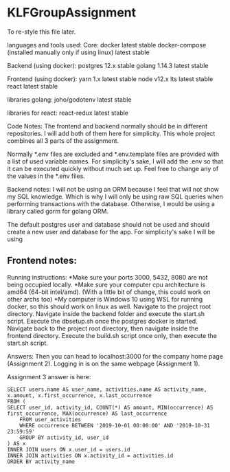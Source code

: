 # KLFGroupAssignment

To re-style this file later.

languages and tools used: 
Core:
docker latest stable
docker-compose (installed manually only if using linux) latest stable

Backend (using docker):
postgres 12.x stable
golang 1.14.3 latest stable

Frontend (using docker):
yarn 1.x latest stable
node v12.x lts latest stable
react latest stable

libraries golang:
joho/godotenv latest stable


libraries for react:
react-redux latest stable

Code Notes:
The frontend and backend normally should be in different repositories.
I will add both of them here for simplicity.
This whole project combines all 3 parts of the assignment.

Normally *.env files are excluded and *.env.template files are provided with a list of used variable names.
For simplicity's sake, I will add the .env so that it can be executed quickly without much set up.
Feel free to change any of the values in the *.env files.


Backend notes:
I will not be using an ORM because I feel that will not show my SQL knowledge.
Which is why I will only be using raw SQL queries when performing transactions with the database.
Otherwise, I would be using a library called gorm for golang ORM.

The default postgres user and database should not be used and should create a new user and database for the app.
For simplicity's sake I will be using 

Frontend notes:
-


Running instructions:
*Make sure your ports 3000, 5432, 8080 are not being occupied locally.
*Make sure your computer cpu architecture is amd64 (64-bit intel/amd). (With a little bit of change, this could work on other archs too)
*My computer is Windows 10 using WSL for running docker, so this should work on linux as well.
Navigate to the project root directory.
Navigate inside the backend folder and execute the start.sh script.
Execute the dbsetup.sh once the postgres docker is started.
Navigate back to the project root directory, then navigate inside the frontend directory.
Execute the build.sh script once only, then execute the start.sh script.

Answers:
Then you can head to localhost:3000 for the company home page (Assignment 2).
Logging in is on the same webpage (Assignment 1).

Assignment 3 answer is here:

	SELECT users.name AS user_name, activities.name AS activity_name, x.amount, x.first_occurrence, x.last_occurrence
	FROM (
	SELECT user_id, activity_id, COUNT(*) AS amount, MIN(occurrence) AS first_occurrence, MAX(occurrence) AS last_occurrence
		FROM user_activities
		WHERE occurrence BETWEEN '2019-10-01 00:00:00' AND '2019-10-31 23:59:59'
		GROUP BY activity_id, user_id
	) AS x
	INNER JOIN users ON x.user_id = users.id
	INNER JOIN activities ON x.activity_id = activities.id
	ORDER BY activity_name


